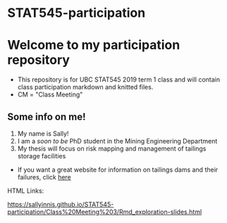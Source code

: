 # STAT545-participation

# Welcome to my participation repository
  * This repository is for UBC STAT545 2019 term 1 class and will contain class participation markdown and knitted files.
  * CM = "Class Meeting"

## Some info on me! 
  1. My name is Sally!
  2. I am a *soon to be* PhD student in the Mining Engineering Department 
  3. My thesis will focus on risk mapping and management of tailings storage facilities 
   * If you want a great website for information on tailings dams and their failures, click [here](http://www.tailings.info/)


HTML Links: 

 https://sallyinnis.github.io/STAT545-participation/Class%20Meeting%203/Rmd_exploration-slides.html
